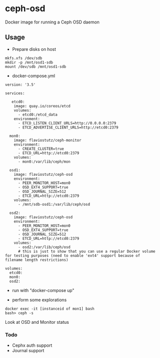 # ceph-osd
Docker image for running a Ceph OSD daemon

## Usage

* Prepare disks on host

```
mkfs.xfs /dev/sdb
mkdir -p /mnt/osd1-sdb
mount /dev/sdb /mnt/osd1-sdb
```

* docker-compose.yml

```
version: '3.5'

services:

   etcd0:
    image: quay.io/coreos/etcd
    volumes:
      - etcd0:/etcd_data
    environment:
      - ETCD_LISTEN_CLIENT_URLS=http://0.0.0.0:2379
      - ETCD_ADVERTISE_CLIENT_URLS=http://etcd0:2379

  mon0:
    image: flaviostutz/ceph-monitor
    environment:
      - CREATE_CLUSTER=true
      - ETCD_URL=http://etcd0:2379
    volumes:
      - mon0:/var/lib/ceph/mon

  osd1:
    image: flaviostutz/ceph-osd
    environment:
      - PEER_MONITOR_HOST=mon0
      - OSD_EXT4_SUPPORT=true
      - OSD_JOURNAL_SIZE=512
      - ETCD_URL=http://etcd0:2379
    volumes:
      - /mnt/sdb-osd1:/var/lib/ceph/osd

  osd2:
    image: flaviostutz/ceph-osd
    environment:
      - PEER_MONITOR_HOST=mon0
      - OSD_EXT4_SUPPORT=true
      - OSD_JOURNAL_SIZE=512
      - ETCD_URL=http://etcd0:2379
    volumes:
      - osd2:/var/lib/ceph/osd
      # this is just to show that you can use a regular Docker volume for testing purposes (need to enable 'ext4' support because of filename length restrictions)

volumes:
  etcd0:
  mon0:
  osd2:

```

* run with "docker-compose up"

* perform some explorations

```
docker exec -it [instanceid of mon1] bash
bash> ceph -s
```
Look at OSD and Monitor status

### Todo
* Cephx auth support
* Journal support
